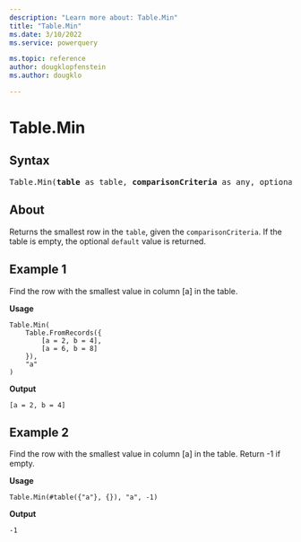 ```yaml
---
description: "Learn more about: Table.Min"
title: "Table.Min"
ms.date: 3/10/2022
ms.service: powerquery

ms.topic: reference
author: dougklopfenstein
ms.author: dougklo

---
```

# Table.Min

## Syntax

<pre>
Table.Min(<b>table</b> as table, <b>comparisonCriteria</b> as any, optional <b>default</b> as any) as any
</pre>
  
## About

Returns the smallest row in the `table`, given the `comparisonCriteria`. If the table is empty, the optional `default` value is returned.

## Example 1

Find the row with the smallest value in column [a] in the table.

**Usage**

```powerquery-m
Table.Min(
    Table.FromRecords({
        [a = 2, b = 4],
        [a = 6, b = 8]
    }),
    "a"
)
```

**Output**

`[a = 2, b = 4]`

## Example 2

Find the row with the smallest value in column [a] in the table. Return -1 if empty.

**Usage**

```powerquery-m
Table.Min(#table({"a"}, {}), "a", -1)
```

**Output**

`-1`
